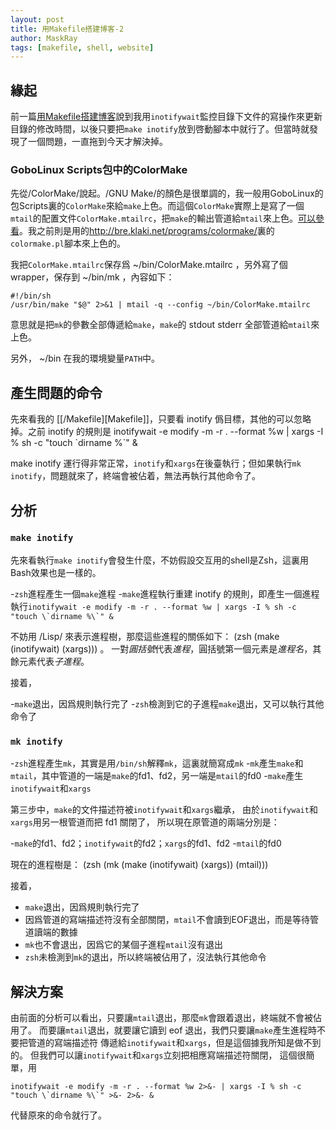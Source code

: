 ```yaml
---
layout: post
title: 用Makefile搭建博客-2
author: MaskRay
tags: [makefile, shell, website]
---
```


## 緣起

前一篇[用Makefile搭建博客](./2011-07-12-blogging-with-makefile.html)說到我用`inotifywait`監控目錄下文件的寫操作來更新目錄的修改時間，以後只要把`make inotify`放到啓動腳本中就行了。但當時就發現了一個問題，一直拖到今天才解決掉。

<!-- more -->

### GoboLinux Scripts包中的ColorMake

先從/ColorMake/說起。/GNU Make/的顏色是很單調的，我一般用GoboLinux的包Scripts裏的`ColorMake`來給`make`上色。而這個`ColorMake`實際上是寫了一個`mtail`的配置文件`ColorMake.mtailrc`，把`make`的輸出管道給`mtail`來上色。[可以參看](http://forum.ubuntu.org.cn/viewtopic.php?f56&t285953)。我之前則是用的<http://bre.klaki.net/programs/colormake/>裏的`colormake.pl`腳本來上色的。

我把`ColorMake.mtailrc`保存爲 ~/bin/ColorMake.mtailrc ，另外寫了個 wrapper，保存到 ~/bin/mk ，內容如下：

    #!/bin/sh
    /usr/bin/make "$@" 2>&1 | mtail -q --config ~/bin/ColorMake.mtailrc

意思就是把`mk`的參數全部傳遞給`make`，`make`的 stdout stderr 全部管道給`mtail`來上色。

另外， ~/bin 在我的環境變量`PATH`中。

## 產生問題的命令

先來看我的 [[/Makefile][Makefile]]，只要看 inotify 僞目標，其他的可以忽略掉。之前 inotify 的規則是 inotifywait -e modify -m -r . --format %w | xargs -I % sh -c "touch \`dirname %\`" &

make inotify 運行得非常正常，`inotify`和`xargs`在後臺執行；但如果執行`mk inotify`，問題就來了，終端會被佔着，無法再執行其他命令了。

## 分析

### `make inotify`

先來看執行`make inotify`會發生什麼，不妨假設交互用的shell是Zsh，這裏用Bash效果也是一樣的。

-`zsh`進程產生一個`make`進程
-`make`進程執行重建 inotify 的規則，即產生一個進程執行``inotifywait -e modify -m -r . --format %w | xargs -I % sh -c "touch \`dirname %\`" &``

不妨用 /Lisp/ 來表示進程樹，那麼這些進程的關係如下： (zsh (make (inotifywait) (xargs))) 。
一對*圓括號*代表*進程*，圓括號第一個元素是*進程名*，其餘元素代表*子進程*。

接着，

-`make`退出，因爲規則執行完了
-`zsh`檢測到它的子進程`make`退出，又可以執行其他命令了

### `mk inotify`

-`zsh`進程產生`mk`，其實是用`/bin/sh`解釋`mk`，這裏就簡寫成`mk`
-`mk`產生`make`和`mtail`，其中管道的一端是`make`的fd1、fd2，另一端是`mtail`的fd0
-`make`產生`inotifywait`和`xargs`

第三步中，`make`的文件描述符被`inotifywait`和`xargs`繼承，
由於`inotifywait`和`xargs`用另一根管道而把 fd1 關閉了，
所以現在原管道的兩端分別是：

-`make`的fd1、fd2；`inotifywait`的fd2；`xargs`的fd1、fd2
-`mtail`的fd0

現在的進程樹是： (zsh (mk (make (inotifywait) (xargs)) (mtail)))

接着，

- `make`退出，因爲規則執行完了
- 因爲管道的寫端描述符沒有全部關閉，`mtail`不會讀到EOF退出，而是等待管道讀端的數據
- `mk`也不會退出，因爲它的某個子進程`mtail`沒有退出
- `zsh`未檢測到`mk`的退出，所以終端被佔用了，沒法執行其他命令

## 解決方案

由前面的分析可以看出，只要讓`mtail`退出，那麼`mk`會跟着退出，終端就不會被佔用了。
而要讓`mtail`退出，就要讓它讀到 eof 退出，我們只要讓`make`產生進程時不要把管道的寫端描述符
傳遞給`inotifywait`和`xargs`，但是這個據我所知是做不到的。
但我們可以讓`inotifywait`和`xargs`立刻把相應寫端描述符關閉，
這個很簡單，用

```
inotifywait -e modify -m -r . --format %w 2>&- | xargs -I % sh -c "touch \`dirname %\`" >&- 2>&- &
```

代替原來的命令就行了。
